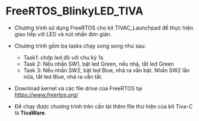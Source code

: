 # FreeRTOS_BlinkyLED_TIVA

- Chương trình sử dụng FreeRTOS cho kit TIVAC_Launchpad để thực hiện giao tiếp với LED và nút nhấn đơn giản.

- Chương trình gồm ba tasks chạy song song như sau:

  - Task1: chớp led đỏ với chu kỳ 1s
  - Task 2: Nếu nhấn SW1, bật led Green, nếu nhả, tắt led Green
  - Task 3: Nếu nhấn SW2, bật led Blue, nhả ra vẫn bật. Nhấn SW2 lần nữa, tắt led Blue, nhả ra vẫn tắt.

- Download kernel và các file drive của FreeRTOS tại *https://www.freertos.org/*
- Để chạy được chương trình trên cần tài thêm file thư hiện của kit Tiva-C là **TivaWare**.
